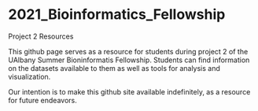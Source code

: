 # 2021_Bioinformatics_Fellowship
Project 2 Resources

This github page serves as a resource for students during project 2 of the UAlbany Summer Bioninformatis Fellowship. Students can find information on the datasets available to them as well as tools for analysis and visualization.

Our intention is to make this github site available indefinitely, as a resource for future endeavors.
